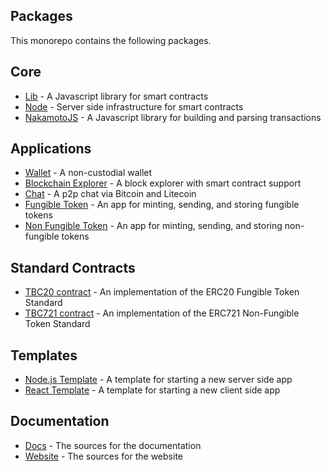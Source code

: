 ## Packages

This monorepo contains the following packages.

## Core
* [Lib](https://github.com/bitcoin-computer/monorepo/tree/main/packages/lib#readme) - A Javascript library for smart contracts
* [Node](https://github.com/bitcoin-computer/monorepo/tree/main/packages/node#readme) - Server side infrastructure for smart contracts
* [NakamotoJS](https://github.com/bitcoin-computer/monorepo/tree/main/packages/nakamotojs#readme) - A Javascript library for building and parsing transactions

## Applications
* [Wallet](https://github.com/bitcoin-computer/monorepo/tree/main/packages/wallet#readme) - A non-custodial wallet
* [Blockchain Explorer](https://github.com/bitcoin-computer/monorepo/tree/main/packages/explorer#readme) - A block explorer with smart contract support
* [Chat](https://github.com/bitcoin-computer/monorepo/tree/main/packages/chat#readme) - A p2p chat via Bitcoin and Litecoin
* [Fungible Token](https://github.com/bitcoin-computer/monorepo/tree/main/packages/fungible-token#readme) - An app for minting, sending, and storing fungible tokens
* [Non Fungible Token](https://github.com/bitcoin-computer/monorepo/tree/main/packages/non-fungible-token#readme) - An app for minting, sending, and storing non-fungible tokens

## Standard Contracts
* [TBC20 contract](https://github.com/bitcoin-computer/monorepo/tree/main/packages/TBC20#readme) - An implementation of the ERC20 Fungible Token Standard
* [TBC721 contract](https://github.com/bitcoin-computer/monorepo/tree/main/packages/TBC721#readme) - An implementation of the ERC721 Non-Fungible Token Standard

## Templates
* [Node.js Template](https://github.com/bitcoin-computer/monorepo/tree/main/packages/nodejs-template#readme) - A template for starting a new server side app
* [React Template](https://github.com/bitcoin-computer/monorepo/tree/main/packages/cra-template#readme) - A template for starting a new client side app

## Documentation
* [Docs](https://github.com/bitcoin-computer/monorepo/tree/main/packages/docs#readme) - The sources for the documentation
* [Website](https://github.com/bitcoin-computer/monorepo/tree/main/packages/website#readme) - The sources for the website
